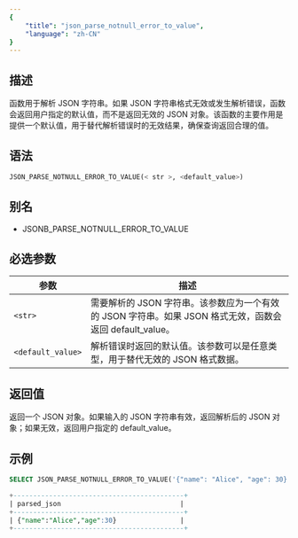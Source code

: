 ```yaml
---
{
    "title": "json_parse_notnull_error_to_value",
    "language": "zh-CN"
}
---
```


<!-- 
Licensed to the Apache Software Foundation (ASF) under one
or more contributor license agreements.  See the NOTICE file
distributed with this work for additional information
regarding copyright ownership.  The ASF licenses this file
to you under the Apache License, Version 2.0 (the
"License"); you may not use this file except in compliance
with the License.  You may obtain a copy of the License at

  http://www.apache.org/licenses/LICENSE-2.0

Unless required by applicable law or agreed to in writing,
software distributed under the License is distributed on an
"AS IS" BASIS, WITHOUT WARRANTIES OR CONDITIONS OF ANY
KIND, either express or implied.  See the License for the
specific language governing permissions and limitations
under the License.
-->

## 描述

函数用于解析 JSON 字符串。如果 JSON 字符串格式无效或发生解析错误，函数会返回用户指定的默认值，而不是返回无效的 JSON 对象。该函数的主要作用是提供一个默认值，用于替代解析错误时的无效结果，确保查询返回合理的值。

## 语法

```sql
JSON_PARSE_NOTNULL_ERROR_TO_VALUE(< str >, <default_value>)
``` 

## 别名

- JSONB_PARSE_NOTNULL_ERROR_TO_VALUE

## 必选参数

| 参数 | 描述 |
|------|------|
| `<str>` | 需要解析的 JSON 字符串。该参数应为一个有效的 JSON 字符串。如果 JSON 格式无效，函数会返回 default_value。 |
| `<default_value>` | 解析错误时返回的默认值。该参数可以是任意类型，用于替代无效的 JSON 格式数据。 |


## 返回值

返回一个 JSON 对象。如果输入的 JSON 字符串有效，返回解析后的 JSON 对象；如果无效，返回用户指定的 default_value。


## 示例

```sql
SELECT JSON_PARSE_NOTNULL_ERROR_TO_VALUE('{"name": "Alice", "age": 30}', '{"name": "Unknown", "age": 0}') AS parsed_json;

```
```sql
+-------------------------------------------+
| parsed_json                              |
+-------------------------------------------+
| {"name":"Alice","age":30}                |
+-------------------------------------------+

```